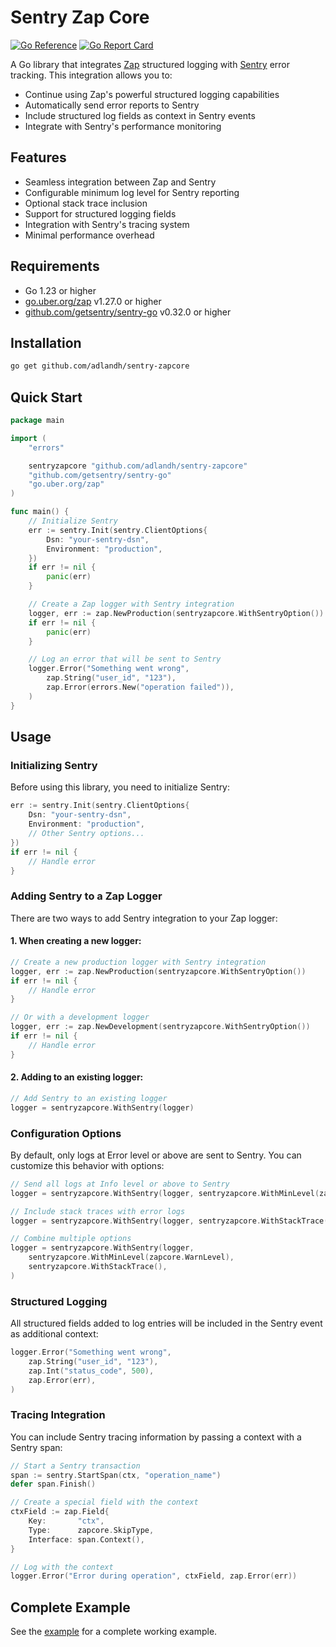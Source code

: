 # Sentry Zap Core

[![Go Reference](https://pkg.go.dev/badge/github.com/adlandh/sentry-zapcore.svg)](https://pkg.go.dev/github.com/adlandh/sentry-zapcore)
[![Go Report Card](https://goreportcard.com/badge/github.com/adlandh/sentry-zapcore)](https://goreportcard.com/report/github.com/adlandh/sentry-zapcore)

A Go library that integrates [Zap](https://pkg.go.dev/go.uber.org/zap) structured logging with [Sentry](https://sentry.io) error tracking. This integration allows you to:

- Continue using Zap's powerful structured logging capabilities
- Automatically send error reports to Sentry
- Include structured log fields as context in Sentry events
- Integrate with Sentry's performance monitoring

## Features

- Seamless integration between Zap and Sentry
- Configurable minimum log level for Sentry reporting
- Optional stack trace inclusion
- Support for structured logging fields
- Integration with Sentry's tracing system
- Minimal performance overhead

## Requirements

- Go 1.23 or higher
- [go.uber.org/zap](https://pkg.go.dev/go.uber.org/zap) v1.27.0 or higher
- [github.com/getsentry/sentry-go](https://pkg.go.dev/github.com/getsentry/sentry-go) v0.32.0 or higher

## Installation

```bash
go get github.com/adlandh/sentry-zapcore
```

## Quick Start

```go
package main

import (
    "errors"

    sentryzapcore "github.com/adlandh/sentry-zapcore"
    "github.com/getsentry/sentry-go"
    "go.uber.org/zap"
)

func main() {
    // Initialize Sentry
    err := sentry.Init(sentry.ClientOptions{
        Dsn: "your-sentry-dsn",
        Environment: "production",
    })
    if err != nil {
        panic(err)
    }

    // Create a Zap logger with Sentry integration
    logger, err := zap.NewProduction(sentryzapcore.WithSentryOption())
    if err != nil {
        panic(err)
    }

    // Log an error that will be sent to Sentry
    logger.Error("Something went wrong",
        zap.String("user_id", "123"),
        zap.Error(errors.New("operation failed")),
    )
}
```

## Usage

### Initializing Sentry

Before using this library, you need to initialize Sentry:

```go
err := sentry.Init(sentry.ClientOptions{
    Dsn: "your-sentry-dsn",
    Environment: "production",
    // Other Sentry options...
})
if err != nil {
    // Handle error
}
```

### Adding Sentry to a Zap Logger

There are two ways to add Sentry integration to your Zap logger:

#### 1. When creating a new logger:

```go
// Create a new production logger with Sentry integration
logger, err := zap.NewProduction(sentryzapcore.WithSentryOption())
if err != nil {
    // Handle error
}

// Or with a development logger
logger, err := zap.NewDevelopment(sentryzapcore.WithSentryOption())
if err != nil {
    // Handle error
}
```

#### 2. Adding to an existing logger:

```go
// Add Sentry to an existing logger
logger = sentryzapcore.WithSentry(logger)
```

### Configuration Options

By default, only logs at Error level or above are sent to Sentry. You can customize this behavior with options:

```go
// Send all logs at Info level or above to Sentry
logger = sentryzapcore.WithSentry(logger, sentryzapcore.WithMinLevel(zapcore.InfoLevel))

// Include stack traces with error logs
logger = sentryzapcore.WithSentry(logger, sentryzapcore.WithStackTrace())

// Combine multiple options
logger = sentryzapcore.WithSentry(logger, 
    sentryzapcore.WithMinLevel(zapcore.WarnLevel),
    sentryzapcore.WithStackTrace(),
)
```

### Structured Logging

All structured fields added to log entries will be included in the Sentry event as additional context:

```go
logger.Error("Something went wrong",
    zap.String("user_id", "123"),
    zap.Int("status_code", 500),
    zap.Error(err),
)
```

### Tracing Integration

You can include Sentry tracing information by passing a context with a Sentry span:

```go
// Start a Sentry transaction
span := sentry.StartSpan(ctx, "operation_name")
defer span.Finish()

// Create a special field with the context
ctxField := zap.Field{
    Key:       "ctx",
    Type:      zapcore.SkipType,
    Interface: span.Context(),
}

// Log with the context
logger.Error("Error during operation", ctxField, zap.Error(err))
```

## Complete Example

See the [example](./example/main.go) for a complete working example.
